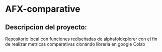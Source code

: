 # AFX-comparative

## Descripcion del proyecto:
Repositorio local con funciones rediseñadas de alphafoldxplorer con el fin de realizar metricas comparativas clonando libreria en google Colab


